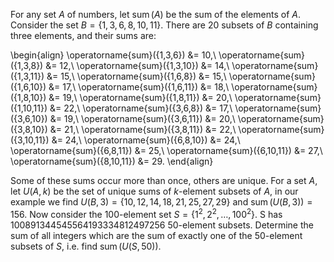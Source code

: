 For any set $A$ of numbers, let $\operatorname{sum}(A)$ be the sum of the elements of $A$.
Consider the set $B = \{1,3,6,8,10,11\}$. There are $20$ subsets of $B$ containing three elements, and their sums are:

\begin{align}
\operatorname{sum}(\{1,3,6\}) &= 10,\\
\operatorname{sum}(\{1,3,8\}) &= 12,\\
\operatorname{sum}(\{1,3,10\}) &= 14,\\
\operatorname{sum}(\{1,3,11\}) &= 15,\\
\operatorname{sum}(\{1,6,8\}) &= 15,\\
\operatorname{sum}(\{1,6,10\}) &= 17,\\
\operatorname{sum}(\{1,6,11\}) &= 18,\\
\operatorname{sum}(\{1,8,10\}) &= 19,\\
\operatorname{sum}(\{1,8,11\}) &= 20,\\
\operatorname{sum}(\{1,10,11\}) &= 22,\\
\operatorname{sum}(\{3,6,8\}) &= 17,\\
\operatorname{sum}(\{3,6,10\}) &= 19,\\
\operatorname{sum}(\{3,6,11\}) &= 20,\\
\operatorname{sum}(\{3,8,10\}) &= 21,\\
\operatorname{sum}(\{3,8,11\}) &= 22,\\
\operatorname{sum}(\{3,10,11\}) &= 24,\\
\operatorname{sum}(\{6,8,10\}) &= 24,\\
\operatorname{sum}(\{6,8,11\}) &= 25,\\
\operatorname{sum}(\{6,10,11\}) &= 27,\\
\operatorname{sum}(\{8,10,11\}) &= 29.
\end{align}

Some of these sums occur more than once, others are unique.
For a set $A$, let $U(A,k)$ be the set of unique sums of $k$-element subsets of $A$, in our example we find $U(B,3) = \{10,12,14,18,21,25,27,29\}$ and $\operatorname{sum}(U(B,3)) = 156$.
Now consider the $100$-element set $S = \{1^2, 2^2, \dots, 100^2\}$.
S has $100891344545564193334812497256$ $50$-element subsets.
Determine the sum of all integers which are the sum of exactly one of the $50$-element subsets of $S$, i.e. find $\operatorname{sum}(U(S,50))$.